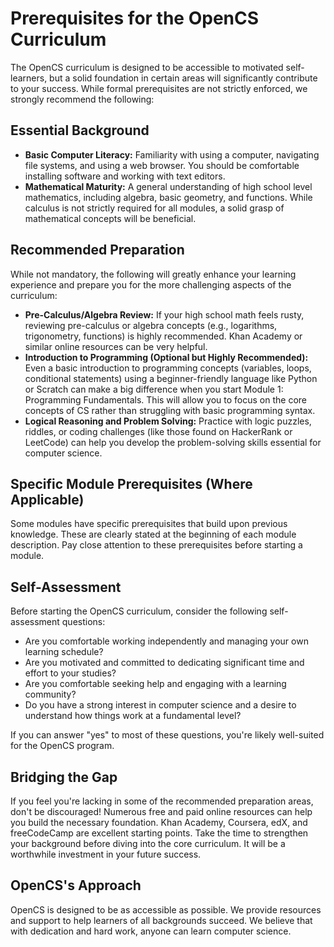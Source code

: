# Prerequisites for the OpenCS Curriculum

The OpenCS curriculum is designed to be accessible to motivated self-learners, but a solid foundation in certain areas will significantly contribute to your success.  While formal prerequisites are not strictly enforced, we strongly recommend the following:

## Essential Background

*   **Basic Computer Literacy:** Familiarity with using a computer, navigating file systems, and using a web browser.  You should be comfortable installing software and working with text editors.
*   **Mathematical Maturity:**  A general understanding of high school level mathematics, including algebra, basic geometry, and functions.  While calculus is not strictly required for all modules, a solid grasp of mathematical concepts will be beneficial.

## Recommended Preparation

While not mandatory, the following will greatly enhance your learning experience and prepare you for the more challenging aspects of the curriculum:

*   **Pre-Calculus/Algebra Review:** If your high school math feels rusty, reviewing pre-calculus or algebra concepts (e.g., logarithms, trigonometry, functions) is highly recommended.  Khan Academy or similar online resources can be very helpful.
*   **Introduction to Programming (Optional but Highly Recommended):**  Even a basic introduction to programming concepts (variables, loops, conditional statements) using a beginner-friendly language like Python or Scratch can make a big difference when you start Module 1: Programming Fundamentals.  This will allow you to focus on the core concepts of CS rather than struggling with basic programming syntax.
*   **Logical Reasoning and Problem Solving:**  Practice with logic puzzles, riddles, or coding challenges (like those found on HackerRank or LeetCode) can help you develop the problem-solving skills essential for computer science.

## Specific Module Prerequisites (Where Applicable)

Some modules have specific prerequisites that build upon previous knowledge.  These are clearly stated at the beginning of each module description.  Pay close attention to these prerequisites before starting a module.

## Self-Assessment

Before starting the OpenCS curriculum, consider the following self-assessment questions:

*   Are you comfortable working independently and managing your own learning schedule?
*   Are you motivated and committed to dedicating significant time and effort to your studies?
*   Are you comfortable seeking help and engaging with a learning community?
*   Do you have a strong interest in computer science and a desire to understand how things work at a fundamental level?

If you can answer "yes" to most of these questions, you're likely well-suited for the OpenCS program.

## Bridging the Gap

If you feel you're lacking in some of the recommended preparation areas, don't be discouraged!  Numerous free and paid online resources can help you build the necessary foundation.  Khan Academy, Coursera, edX, and freeCodeCamp are excellent starting points.  Take the time to strengthen your background before diving into the core curriculum.  It will be a worthwhile investment in your future success.

## OpenCS's Approach

OpenCS is designed to be as accessible as possible.  We provide resources and support to help learners of all backgrounds succeed.  We believe that with dedication and hard work, anyone can learn computer science.